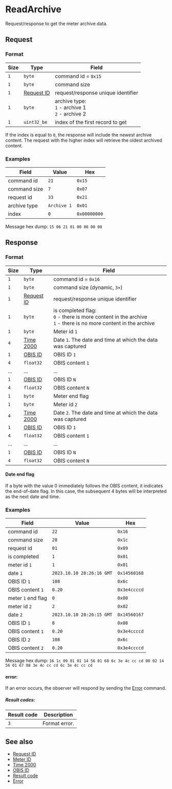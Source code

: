 # ReadArchive

Request/response to get the meter archive data.


## Request

### Format

| Size | Type                                 | Field                                                   |
| ---- | ------------------------------------ | ------------------------------------------------------- |
| `1`  | `byte`                               | command id = `0x15`                                     |
| `1`  | `byte`                               | command size                                            |
| `1`  | [Request ID](../types.md#request-id) | request/response unique identifier                      |
| `1`  | `byte`                               | archive type: <br> `1` - archive 1 <br> `2` - archive 2 |
| `1`  | `uint32_be`                          | index of the first record to get                        |


If the index is equal to `0`, the response will include the newest archive content.
The request with the higher index will retrieve the oldest archived content.


### Examples

| Field        | Value       | Hex          |
| ------------ | ----------- | ------------ |
| command id   | `21`        | `0x15`       |
| command size | `7`         | `0x07`       |
| request id   | `33`        | `0x21`       |
| archive type | `Archive 1` | `0x01`       |
| index        | `0`         | `0x00000000` |

Message hex dump: `15 06 21 01 00 00 00 00`


## Response

### Format

| Size | Type                                 | Field                                                                                                                 |
| ---- | ------------------------------------ | --------------------------------------------------------------------------------------------------------------------- |
| `1`  | `byte`                               | command id = `0x16`                                                                                                   |
| `1`  | `byte`                               | command size (dynamic, `3+`)                                                                                          |
| `1`  | [Request ID](../types.md#request-id) | request/response unique identifier                                                                                    |
| `1`  | `byte`                               | is completed flag: <br> `0` - there is more content in the archive <br> `1` - there is no more content in the archive |
| `1`  | `byte`                               | Meter id `1`                                                                                                          |
| `4`  | [Time 2000](../types.md#time-2000)   | Date `1`. The date and time at which the data was captured                                                            |
| `1`  | [OBIS ID](../types.md#obis-id)       | OBIS ID `1`                                                                                                           |
| `4`  | `float32`                            | OBIS content `1`                                                                                                      |
| ...  | ...                                  | ...                                                                                                                   |
| `1`  | [OBIS ID](../types.md#obis-od)       | OBIS ID `N`                                                                                                           |
| `4`  | `float32`                            | OBIS content `N`                                                                                                      |
| `1`  | `byte`                               | Meter end flag                                                                                                        |
| `1`  | `byte`                               | Meter id `2`                                                                                                          |
| `4`  | [Time 2000](../types.md#time-2000)   | Date `2`. The date and time at which the data was captured                                                            |
| `1`  | [OBIS ID](../types.md#obis-id)       | OBIS ID `1`                                                                                                           |
| `4`  | `float32`                            | OBIS content `1`                                                                                                      |
| ...  | ...                                  | ...                                                                                                                   |
| `1`  | [OBIS ID](../types.md#obis-od)       | OBIS ID `N`                                                                                                           |
| `4`  | `float32`                            | OBIS content `N`                                                                                                      |

#### Date end flag
If a byte with the value 0 immediately follows the OBIS content, it indicates the end-of-date flag. In this case, the subsequent 4 bytes will be interpreted as the next date and time.


### Examples

| Field              | Value                     | Hex          |
| ------------------ | ------------------------- | ------------ |
| command id         | `22`                      | `0x16`       |
| command size       | `28`                      | `0x1с`       |
| request id         | `01`                      | `0x09`       |
| is completed       | `1`                       | `0x01`       |
| meter id `1`       | `1`                       | `0x01`       |
| date `1`           | `2023.10.10 20:26:16 GMT` | `0x14560168` |
| OBIS ID `1`        | `108`                     | `0x6c`       |
| OBIS content `1`   | `0.20`                    | `0x3e4ccccd` |
| meter `1` end flag | `0`                       | `0x00`       |
| meter id `2`       | `2`                       | `0x02`       |
| date `2`           | `2023.10.10 20:26:15 GMT` | `0x14560167` |
| OBIS ID `1`        | `8`                       | `0x08`       |
| OBIS content `1`   | `0.20`                    | `0x3e4ccccd` |
| OBIS ID `2`        | `108`                     | `0x6c`       |
| OBIS content `2`   | `0.20`                    | `0x3e4ccccd` |


Message hex dump: `16 1c 09 01 01 14 56 01 68 6c 3e 4c cc cd 00 02 14 56 01 67 08 3e 4c cc cd 6c 3e 4c cc cd`

#### error:

If an error occurs, the observer will respond by sending the [Error](./uplink/Error.md) command.

##### Result codes:

| Result code | Description   |
| ----------- | ------------- |
| `3`         | Format error. |

## See also

* [Request ID](../types.md#request-id)
* [Meter ID](../types.md#meter-id)
* [Time 2000](../types.md#time-2000)
* [OBIS ID](../types.md#obis-id)
* [Result code](../types.md#result-code)
* [Error](./uplink/Error.md)
